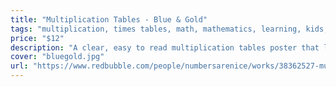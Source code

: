 ```yaml
---
title: "Multiplication Tables - Blue & Gold"
tags: "multiplication, times tables, math, mathematics, learning, kids, blue, gold"
price: "$12"
description: "A clear, easy to read multiplication tables poster that looks nice! In blue and gold. Get it delivered to you from RedBubble, our printing partner."
cover: "bluegold.jpg"
url: "https://www.redbubble.com/people/numbersarenice/works/38362527-multiplication-tables-blue-and-gold?&p=poster"
---
```

